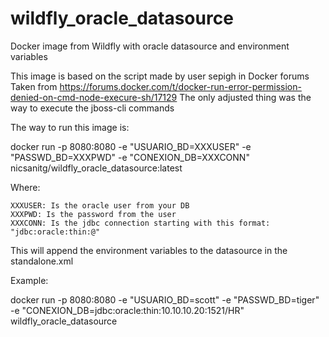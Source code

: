 # wildfly_oracle_datasource
Docker image from Wildfly with oracle datasource and environment variables

This image is based on the script made by user sepigh in Docker forums Taken from https://forums.docker.com/t/docker-run-error-permission-denied-on-cmd-node-execure-sh/17129 The only adjusted thing was the way to execute the jboss-cli commands

The way to run this image is:

docker run -p 8080:8080 -e "USUARIO_BD=XXXUSER" -e "PASSWD_BD=XXXPWD" -e "CONEXION_DB=XXXCONN" nicsanitg/wildfly_oracle_datasource:latest

Where:

    XXXUSER: Is the oracle user from your DB
    XXXPWD: Is the password from the user
    XXXCONN: Is the jdbc connection starting with this format: "jdbc:oracle:thin:@"

This will append the environment variables to the datasource in the standalone.xml

Example:

docker run -p 8080:8080 -e "USUARIO_BD=scott" -e "PASSWD_BD=tiger" -e "CONEXION_DB=jdbc:oracle:thin:10.10.10.20:1521/HR" wildfly_oracle_datasource

